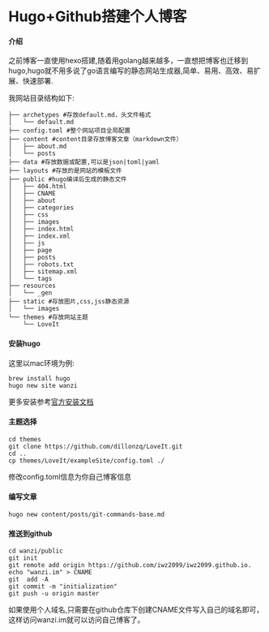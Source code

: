 # Hugo+Github搭建个人博客

#### 介绍

之前博客一直使用hexo搭建,随着用golang越来越多，一直想把博客也迁移到hugo,hugo就不用多说了go语言编写的静态网站生成器,简单、易用、高效、易扩展、快速部署.

我网站目录结构如下:
```
├── archetypes #存放default.md，头文件格式
│   └── default.md  
├── config.toml #整个网站项目全局配置
├── content #content目录存放博客文章（markdown文件）
│   ├── about.md
│   └── posts
├── data #存放数据或配置,可以是json|toml|yaml
├── layouts #存放的是网站的模板文件
├── public #hugo编译后生成的静态文件
│   ├── 404.html
│   ├── CNAME
│   ├── about
│   ├── categories
│   ├── css
│   ├── images
│   ├── index.html
│   ├── index.xml
│   ├── js
│   ├── page
│   ├── posts
│   ├── robots.txt
│   ├── sitemap.xml
│   └── tags
├── resources
│   └── _gen
├── static #存放图片,css,jss静态资源
│   └── images
└── themes #存放网站主题
    └── LoveIt
```
#### 安装hugo
这里以mac环境为例:
```
brew install hugo
hugo new site wanzi
```

更多安装参考[官方安装文档](https://gohugo.io/getting-started/installing/)
#### 主题选择
```
cd themes
git clone https://github.com/dillonzq/LoveIt.git
cd ..
cp themes/LoveIt/exampleSite/config.toml ./
```

修改config.toml信息为你自己博客信息

#### 编写文章
```
hugo new content/posts/git-commands-base.md
```

#### 推送到github

```
cd wanzi/public
git init 
git remote add origin https://github.com/iwz2099/iwz2099.github.io.
echo "wanzi.im" > CNAME
git  add -A
git commit -m "initialization"
git push -u origin master
```
如果使用个人域名,只需要在github仓库下创建CNAME文件写入自己的域名即可，这样访问wanzi.im就可以访问自己博客了。
